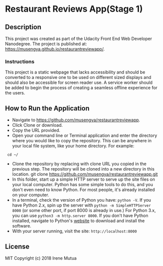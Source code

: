 # Restaurant Reviews App(Stage 1)


## Description
This project was created as part of the Udacity Front End Web Developer Nanodegree. The project is published at: https://musengya.github.io/restaurantreviewapp/.

### Instructions
This project is a static webpage that lacks accessibility and should be converted to a responsive one to be used on different sized displays and should also be accessible for screen reader use. A service worker should be added to begin the process of creating a seamless offline experience for the users.

## How to Run the Application
* Navigate to https://github.com/musengya/restaurantreviewapp.
* Click Clone or download.
* Copy the URL provided.
* Open your command line or Terminal application and enter the directory where you would like to copy the repository. This can be anywhere in your local file system, like your home directory. For example:
```
 cd ~/
 ```
* Clone the repository by replacing with clone URL you copied in the previous step. The repository will be cloned into a new directory in this location.
 git clone https://github.com/musengya/restaurantreviewapp.git
 * In this folder, start up a simple HTTP server to serve up the site files on your local computer. Python has some simple tools to do this, and you don't even need to know Python. For most people, it's already installed on your computer. 
 * In a terminal, check the version of Python you have: `python -V`. If you have Python 2.x, spin up the server with `python -m SimpleHTTPServer 8000` (or some other port, if port 8000 is already in use.) For Python 3.x, you can use `python3 -m http.server 8000`. If you don't have Python installed, navigate to Python's [website](https://www.python.org/) to download and install the software.
 * With your server running, visit the site: `http://localhost:8000`

## License
MIT
Copyright (c) 2018 Irene Mutua




